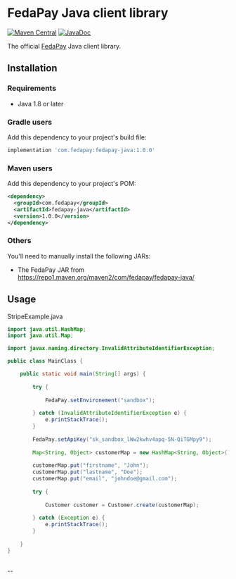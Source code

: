 # FedaPay Java client library

[![Maven Central](https://img.shields.io/maven-central/v/com.fedapay/fedapay-java)](https://mvnrepository.com/artifact/com.fedapay/fedapay-java)
[![JavaDoc](http://img.shields.io/badge/javadoc-reference-blue.svg)](https://fedapay.dev/fedapay-java)


The official [FedaPay][fed] Java client library.

## Installation

### Requirements

- Java 1.8 or later

### Gradle users

Add this dependency to your project's build file:

```groovy
implementation 'com.fedapay:fedapay-java:1.0.0'
```

### Maven users

Add this dependency to your project's POM:

```xml
<dependency>
  <groupId>com.fedapay</groupId>
  <artifactId>fedapay-java</artifactId>
  <version>1.0.0</version>
</dependency>
```

### Others

You'll need to manually install the following JARs:

- The FedaPay JAR from <https://repo1.maven.org/maven2/com/fedapay/fedapay-java/>


## Usage

StripeExample.java

```java
import java.util.HashMap;
import java.util.Map;

import javax.naming.directory.InvalidAttributeIdentifierException;

public class MainClass {

	public static void main(String[] args) {
		
		try {
			
			FedaPay.setEnvironement("sandbox");
			
		} catch (InvalidAttributeIdentifierException e) {
			e.printStackTrace();
		}
		
		FedaPay.setApiKey("sk_sandbox_lWw2kwhv4apq-5N-QiTGMpy9");
		
		Map<String, Object> customerMap = new HashMap<String, Object>();
		
		customerMap.put("firstname", "John");
		customerMap.put("lastname", "Doe");
		customerMap.put("email", "johndoe@gmail.com");
		
		try {
			
			Customer customer = Customer.create(customerMap);
			
		} catch (Exception e) {
			e.printStackTrace();
		}
		
	}
}
```
##

--

[fed]: https://fedapay.com

<!--
# vim: set tw=79:
-->
